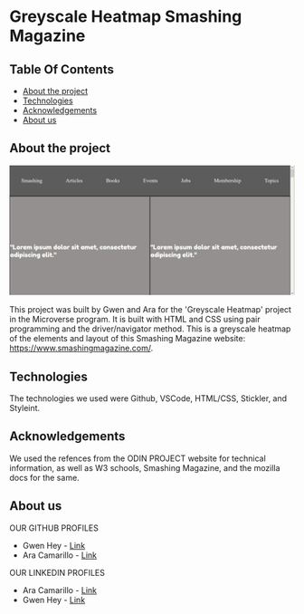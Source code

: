 # Greyscale Heatmap Smashing Magazine
## Table Of Contents

* [About the project](#about-the-project)
* [Technologies](#technologies)
* [Acknowledgements](#acknowledgements)
* [About us](#about-us)


## About the project

![Screenshot Image](images/screenShot.JPG)

This project was built by Gwen and Ara for the 'Greyscale Heatmap' project in the Microverse program. It is built with HTML and CSS using pair programming and the driver/navigator method. This is a greyscale heatmap of the elements and layout of this Smashing Magazine website: https://www.smashingmagazine.com/.

## Technologies
<!--Add more technologies HERE-->
The technologies we used were Github, VSCode, HTML/CSS, Stickler, and Styleint.

## Acknowledgements

We used the refences from the ODIN PROJECT website for technical information, as well as W3 schools, Smashing Magazine, and the mozilla docs for the same.

<!--We used free icon packs downloaded from https://www.iconfinder.com/ for the images in our project page.-->


## About us

OUR GITHUB PROFILES
* Gwen Hey - [Link](https://github.com/HeyItsGwen)
* Ara Camarillo - [Link](https://github.com/aracelicaes)

OUR LINKEDIN PROFILES
* Ara Camarillo - [Link](https://www.linkedin.com/in/ara-camarillo-7297799b/
)
* Gwen Hey - [Link](https://www.linkedin.com/in/gwen-hey-642109191/)